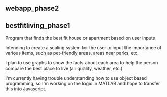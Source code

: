 ## webapp_phase2

## bestfitliving_phase1

Program that finds the best fit house or apartment based on user inputs

Intending to create a scaling system for the user to input the 
importance of various items, such as pet-friendly areas, areas near parks,
etc. 

I plan to use graphs to show the facts about each area to help the person
compare the best place to live (air quality, weather, etc.)

I'm currently having trouble understanding how to use object based
programming, so I'm working on the logic in MATLAB and hope to 
transfer this into Javascript. 
